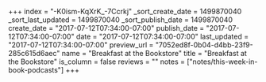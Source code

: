 +++
index = "-K0ism-KqXrK_-7Ccrkj"
_sort_create_date = 1499870040
_sort_last_updated = 1499870040
_sort_publish_date = 1499870040
create_date = "2017-07-12T07:34:00-07:00"
publish_date = "2017-07-12T07:34:00-07:00"
date = "2017-07-12T07:34:00-07:00"
last_updated = "2017-07-12T07:34:00-07:00"
preview_url = "7052ed8f-0b04-d4bb-23f9-285c615d6aec"
name = "Breakfast at the Bookstore"
title = "Breakfast at the Bookstore"
is_column = false
reviews = ""
notes = ["notes/this-week-in-book-podcasts"]
+++

